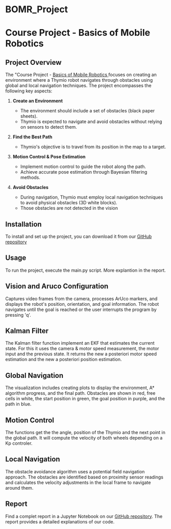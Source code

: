 # BOMR_Project

# Course Project - Basics of Mobile Robotics

## Project Overview
The "Course Project - [ Basics of Mobile Robotics ](https://moodle.epfl.ch/course/view.php?id=15293) focuses on creating an environment where a Thymio robot navigates through obstacles using global and local navigation techniques. The project encompasses the following key aspects:

1. **Create an Environment**
   - The environment should include a set of obstacles (black paper sheets).
   - Thymio is expected to navigate and avoid obstacles without relying on sensors to detect them.

2. **Find the Best Path**
   - Thymio's objective is to travel from its position in the map to a target.

3. **Motion Control & Pose Estimation**
   - Implement motion control to guide the robot along the path.
   - Achieve accurate pose estimation through Bayesian filtering methods.

4. **Avoid Obstacles**
   - During navigation, Thymio must employ local navigation techniques to avoid physical obstacles (3D white blocks).
   - Those obstacles are not detected in the vision 

## Installation
To install and set up the project, you can download it from our [GitHub repository](https://github.com/Thebestvic07/BOMR_Project.git)

## Usage
To run the project, execute the main.py script. More explantion in the report.

## Vision and Aruco Configuration

Captures video frames from the camera, processes ArUco markers, and displays the robot's position, orientation, and goal information. The robot navigates until the goal is reached or the user interrupts the program by pressing 'q'.

## Kalman Filter
The Kalman filter function implement an EKF that estimates the current state.
For this it uses the camera & motor speed measurement, the motor input and the previous state. It returns the new a posteriori motor speed estimation and the new a posteriori position estimation.

## Global Navigation
The visualization includes creating plots to display the environment, A* algorithm progress, and the final path. Obstacles are shown in red, free cells in white, the start position in green, the goal position in purple, and the path in blue.

## Motion Control
The functions get the the angle, position of the Thymio and the next point in the global path. It will compute the velocity of both wheels depending on a Kp controler.

## Local Navigation
The obstacle avoidance algorithm uses a potential field navigation approach. The obstacles are identified based on proximity sensor readings and calculates the velocity adjustments in the local frame to navigate around them.

## Report
Find a complet report in a Jupyter Notebook on our [GitHub repository](https://github.com/Thebestvic07/BOMR_Project.git). The report provides a detailed explanations of our code.
